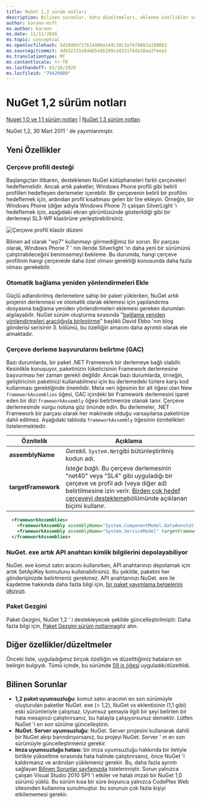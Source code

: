 ```yaml
---
title: NuGet 1,2 sürüm notları
description: Bilinen sorunlar, hata düzeltmeleri, eklenen özellikler ve CCR 'ler dahil olmak üzere NuGet 1,2 sürüm notları.
author: karann-msft
ms.author: karann
ms.date: 11/11/2016
ms.topic: conceptual
ms.openlocfilehash: 5d10d6bf27614980a144c30c3af6f9892a109061
ms.sourcegitcommit: ddb52131e84dd54db199ce8331f6da18aa3feea1
ms.translationtype: MT
ms.contentlocale: tr-TR
ms.lasthandoff: 03/16/2020
ms.locfileid: "79429089"
---
```

# <a name="nuget-12-release-notes"></a>NuGet 1,2 sürüm notları

[Nuget 1,0 ve 1,1 sürüm notları](../release-notes/nuget-1.1.md) | [NuGet 1,3 sürüm notları](../release-notes/nuget-1.3.md)

NuGet 1,2, 30 Mart 2011 ' de yayımlanmıştır.

## <a name="new-features"></a>Yeni Özellikler

### <a name="framework-profile-support"></a>Çerçeve profili desteği

Başlangıçtan itibaren, desteklenen NuGet kütüphaneleri farklı çerçeveleri hedeflemelidir. Ancak artık paketler, Windows Phone profili gibi belirli profilleri hedefleyen derlemeler içerebilir. Bir çerçevenin belirli bir profilini hedeflemek için, ardından profil kısaltması gelen bir tire ekleyin. Örneğin, bir Windows Phone (diğer adıyla Windows Phone 7) çalışan SilverLight 'ı hedeflemek için, aşağıdaki ekran görüntüsünde gösterildiği gibi bir derlemeyi SL3-WP klasörüne yerleştirebilirsiniz.

![Çerçeve profili klasör düzeni](./media/framework-profile-support.png)

Bilinen ad olarak "wp7" kullanmayı görmediğimiz bir sorun. Bir parçası olarak, Windows Phone 7 ' nin ileride Silverlight 'ın daha yeni bir sürümünü çalıştırabileceğini benimsemeyi bekleme. Bu durumda, hangi çerçeve profilinin hangi çerçevede daha özel olması gerektiği konusunda daha fazla olması gerekebilir.

### <a name="automatically-add-binding-redirects"></a>Otomatik bağlama yeniden yönlendirmeleri Ekle

Güçlü adlandırılmış derlemelere sahip bir paket yüklerken, NuGet artık projenin derlenmesi ve otomatik olarak eklemesi için yapılandırma dosyasına bağlama yeniden yönlendirmeleri eklemesi gereken durumları algılayabilir. NuGet sürüm oluşturma sırasında "[bağlama yeniden yönlendirmeleri aracılığıyla birleştirme](http://blog.davidebbo.com/2011/01/nuget-versioning-part-3-unification-via.html)" başlıklı David Ebbo 'nın blog gönderisi serisinin 3. bölümü, bu özelliğin amacını daha ayrıntılı olarak ele almaktadır.

<a name="framework-assembly-refs"></a>

### <a name="specifying-framework-assembly-references-gac"></a>Çerçeve derleme başvurularını belirtme (GAC)

Bazı durumlarda, bir paket .NET Framework bir derlemeye bağlı olabilir. Kesinlikle konuşuyor, paketinizin tüketicisinin Framework derlemesine başvurması her zaman gerekli değildir. Ancak bazı durumlarda, örneğin, geliştiricinin paketinizi kullanabilmesi için bu derlemedeki türlere karşı kod kullanması gerektiğinde önemlidir. Meta veri öğesinin bir alt öğesi olan New `frameworkAssemblies` öğesi, GAC içindeki bir Framework derlemesini işaret eden bir dizi `frameworkAssembly` öğesi belirtmenize olanak tanır. Çerçeve derlemesinde vurgu notuna göz önünde edin.
Bu derlemeler, .NET Framework bir parçası olarak her makinede olduğu varsayılarsa paketinize dahil edilmez. Aşağıdaki tabloda `frameworkAssembly` öğesinin öznitelikleri listelenmektedir.


|Öznitelik |Açıklama|
|----------------|-----------|
|**assemblyName**|*Gerekli*. `System.Net`gibi bütünleştirilmiş kodun adı.|
|**targetFramework**|*İsteğe bağlı*. Bu çerçeve derlemesinin "net40" veya "SL4" gibi uyguladığı bir çerçeve ve profil adı (veya diğer ad) belirtilmesine izin verir. [Birden çok hedef çerçeveyi destekleme](../create-packages/supporting-multiple-target-frameworks.md)bölümünde açıklanan biçimi kullanır.|

```xml
  <frameworkAssemblies>
    <frameworkAssembly assemblyName="System.ComponentModel.DataAnnotations" targetFramework="net40" />
    <frameworkAssembly assemblyName="System.ServiceModel" targetFramework="net40" />
  </frameworkAssemblies>
```

### <a name="nugetexe-now-is-able-to-store-api-key-credentials"></a>NuGet. exe artık API anahtarı kimlik bilgilerini depolayabiliyor

NuGet. exe komut satırı aracını kullanırken, API anahtarınızı depolamak için artık SetApiKey komutunu kullanabilirsiniz. Bu şekilde, paketini her gönderişinizde belirtmeniz gerekmez. API anahtarınızı NuGet. exe ile kaydetme hakkında daha fazla bilgi için, [bir paket yayımlama belgelerini okuyun](../nuget-org/publish-a-package.md).

### <a name="package-explorer"></a>Paket Gezgini
Paket Gezgini, NuGet 1,2 ' i destekleyecek şekilde güncelleştirilmiştir. Daha fazla bilgi için, [Paket Gezgini sürüm notlarına](http://nuget.codeplex.com/wikipage?title=New%20features%20in%20NuGet%20Package%20Explorer%201.0)göz atın.

## <a name="other-featuresfixes"></a>Diğer özellikler/düzeltmeler

Önceki liste, uyguladığımız birçok özelliğin ve düzelttiğimiz hataların en belirgin bulgıydı. Tümü içinde, bu sürümde [59 iş öğesi](http://nuget.codeplex.com/workitem/list/advanced?keyword=&status=All&type=All&priority=All&release=NuGet%201.2&assignedTo=All&component=All&sortField=Votes&sortDirection=Descending&page=0) uyguladık/düzeltildi.

## <a name="known-issues"></a>Bilinen Sorunlar

* **1,2 paket uyumsuzluğu**: komut satırı aracının en son sürümüyle oluşturulan paketler NuGet. exe (> 1,2), NuGet vs eklentisinin (1,1 gibi) eski sürümleriyle çalışmaz. Uyumsuz şemayla ilgili bir şeyi belirten bir hata mesajınızı çalıştırırsanız, bu hatayla çalışıyorsunuz demektir. Lütfen NuGet 'i en son sürüme güncelleştirin.
* **NuGet. Server uyumsuzluğu**: NuGet. Server projesini kullanarak dahili bir NuGet akışı barındırıyorsanız, bu projeyi NuGet. Server ' ın en son sürümüyle güncelleştirmeniz gerekir.
* **Imza uyumsuzluğu hatası**: bir imza uyumsuzluğu hakkında bir iletiyle birlikte yükseltme sırasında hata halinde çalıştırırsanız, önce NuGet 'i kaldırmanız ve ardından yüklemeniz gerekir. Bu, daha fazla ayrıntı sağlayan [Bilinen Sorunlar sayfamızda](../release-notes/known-issues.md) listelenmiştir. Sorun yalnızca çalışan Visual Studio 2010 SP1 'i etkiler ve hatalı imzalı bir NuGet 1,0 sürümü yüklü. Bu sürüm kısa bir süre boyunca yalnızca CodePlex Web sitesinden kullanıma sunulmuştur. bu sorunun çok fazla kişiyi etkilememesi gerekir.